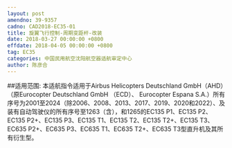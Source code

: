 ```yaml
---
layout: post
amendno: 39-9357
cadno: CAD2018-EC35-01
title: 旋翼飞行控制-周期变距杆-改装
date: 2018-03-27 00:00:00 +0800
effdate: 2018-04-05 00:00:00 +0800
tag: EC35
categories: 中国民用航空沈阳航空器适航审定中心
author: 陈彦合
---
```


##适用范围:
本适航指令适用于Airbus Helicopters Deutschland GmbH（AHD）（原Eurocopter Deutschland GmbH （ECD）、 Eurocopter Espana S.A.）所有序号为2001至2024（除2006、2008、2013、2017、2019、2020和2022）、及装有自动驾驶仪的所有序号至1263（含），和1265的EC135 P1、EC135 P2、EC135 P2+、EC135 P3、EC135 T1、EC135 T2、EC135 T2+、EC135 T3、EC635 P2+、EC635 P3、EC635 T1、EC635 T2+、EC635 T3型直升机及其所有衍生型。

